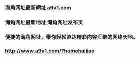 ### 海角网址最新網址 [a9v1.com](http://www.a9v1.com/?homehaijiao) 
### 海角网址最新地址 海角网址发布页
### 便捷的海角网址，带你轻松直达精彩内容汇聚的网络天地。
### http://www.a9v1.com/?homehaijiao
